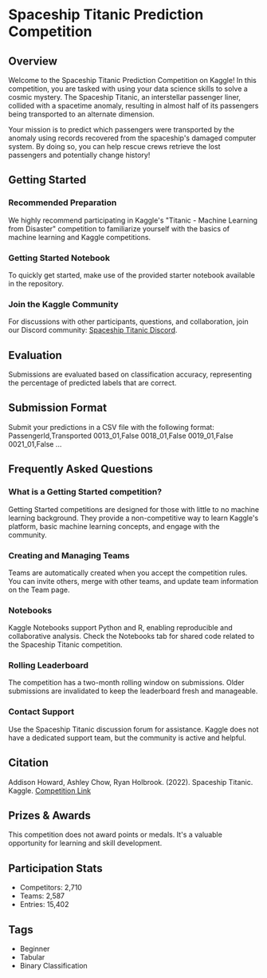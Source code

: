 # Spaceship Titanic Prediction Competition

## Overview
Welcome to the Spaceship Titanic Prediction Competition on Kaggle! In this competition, you are tasked with using your data science skills to solve a cosmic mystery. The Spaceship Titanic, an interstellar passenger liner, collided with a spacetime anomaly, resulting in almost half of its passengers being transported to an alternate dimension.

Your mission is to predict which passengers were transported by the anomaly using records recovered from the spaceship's damaged computer system. By doing so, you can help rescue crews retrieve the lost passengers and potentially change history!

## Getting Started
### Recommended Preparation
We highly recommend participating in Kaggle's "Titanic - Machine Learning from Disaster" competition to familiarize yourself with the basics of machine learning and Kaggle competitions.

### Getting Started Notebook
To quickly get started, make use of the provided starter notebook available in the repository.

### Join the Kaggle Community
For discussions with other participants, questions, and collaboration, join our Discord community: [Spaceship Titanic Discord](https://discord.gg/kaggle).

## Evaluation
Submissions are evaluated based on classification accuracy, representing the percentage of predicted labels that are correct.

## Submission Format
Submit your predictions in a CSV file with the following format:
PassengerId,Transported
0013_01,False
0018_01,False
0019_01,False
0021_01,False
...

## Frequently Asked Questions
### What is a Getting Started competition?
Getting Started competitions are designed for those with little to no machine learning background. They provide a non-competitive way to learn Kaggle's platform, basic machine learning concepts, and engage with the community.

### Creating and Managing Teams
Teams are automatically created when you accept the competition rules. You can invite others, merge with other teams, and update team information on the Team page.

### Notebooks
Kaggle Notebooks support Python and R, enabling reproducible and collaborative analysis. Check the Notebooks tab for shared code related to the Spaceship Titanic competition.

### Rolling Leaderboard
The competition has a two-month rolling window on submissions. Older submissions are invalidated to keep the leaderboard fresh and manageable.

### Contact Support
Use the Spaceship Titanic discussion forum for assistance. Kaggle does not have a dedicated support team, but the community is active and helpful.

## Citation
Addison Howard, Ashley Chow, Ryan Holbrook. (2022). Spaceship Titanic. Kaggle. [Competition Link](https://kaggle.com/competitions/spaceship-titanic)

## Prizes & Awards
This competition does not award points or medals. It's a valuable opportunity for learning and skill development.

## Participation Stats
- Competitors: 2,710
- Teams: 2,587
- Entries: 15,402

## Tags
- Beginner
- Tabular
- Binary Classification

